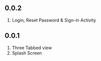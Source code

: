 ## 0.0.2
1. Login, Reset Password & Sign-in Activity

## 0.0.1
1. Three Tabbed view
2. Splash Screen